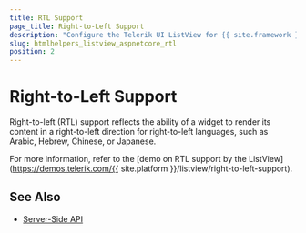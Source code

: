 ```yaml
---
title: RTL Support
page_title: Right-to-Left Support
description: "Configure the Telerik UI ListView for {{ site.framework }} to enable its RTL functionality."
slug: htmlhelpers_listview_aspnetcore_rtl
position: 2
---
```


# Right-to-Left Support

Right-to-left (RTL) support reflects the ability of a widget to render its content in a right-to-left direction for right-to-left languages, such as Arabic, Hebrew, Chinese, or Japanese.

For more information, refer to the [demo on RTL support by the ListView](https://demos.telerik.com/{{ site.platform }}/listview/right-to-left-support).

## See Also

* [Server-Side API](/api/listview)

